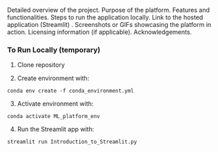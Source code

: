 Detailed overview of the project.
Purpose of the platform.
Features and functionalities.
Steps to run the application locally.
Link to the hosted application (Streamlit) .
Screenshots or GIFs showcasing the platform in action.
Licensing information (if applicable).
Acknowledgements.


### To Run Locally (temporary)

1. Clone repository 

2. Create environment with:
```
conda env create -f conda_environment.yml
```

3. Activate environment with:
```
conda activate ML_platform_env
```

4. Run the Streamlit app with:
```
streamlit run Introduction_to_Streamlit.py
```
